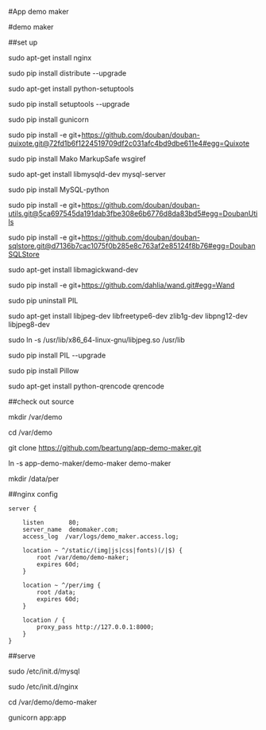#App demo maker

#demo maker

##set up

sudo apt-get install nginx

sudo pip install distribute --upgrade

sudo apt-get install python-setuptools

sudo pip install setuptools --upgrade

sudo pip install gunicorn

sudo pip install -e git+https://github.com/douban/douban-quixote.git@72fd1b6f1224519709df2c031afc4bd9dbe611e4#egg=Quixote

sudo pip install Mako MarkupSafe wsgiref

sudo apt-get install libmysqld-dev mysql-server

sudo pip install MySQL-python

sudo pip install -e git+https://github.com/douban/douban-utils.git@5ca697545da191dab3fbe308e6b6776d8da83bd5#egg=DoubanUtils

sudo pip install -e git+https://github.com/douban/douban-sqlstore.git@d7136b7cac1075f0b285e8c763af2e85124f8b76#egg=DoubanSQLStore

sudo apt-get install libmagickwand-dev

sudo pip install -e git+https://github.com/dahlia/wand.git#egg=Wand

sudo pip uninstall PIL

sudo apt-get install libjpeg-dev libfreetype6-dev zlib1g-dev libpng12-dev libjpeg8-dev

sudo ln -s /usr/lib/x86_64-linux-gnu/libjpeg.so /usr/lib

sudo pip install PIL --upgrade

sudo pip install Pillow

sudo apt-get install python-qrencode qrencode

##check out source

mkdir /var/demo

cd /var/demo

git clone https://github.com/beartung/app-demo-maker.git

ln -s app-demo-maker/demo-maker demo-maker

mkdir /data/per

##nginx config

    server {

        listen       80;
        server_name  demomaker.com;
        access_log  /var/logs/demo_maker.access.log;

        location ~ ^/static/(img|js|css|fonts)(/|$) {
            root /var/demo/demo-maker;
            expires 60d;
        }

        location ~ ^/per/img {
            root /data;
            expires 60d;
        }

        location / {
            proxy_pass http://127.0.0.1:8000;
        }
    }

##serve

sudo /etc/init.d/mysql

sudo /etc/init.d/nginx

cd /var/demo/demo-maker

gunicorn app:app
